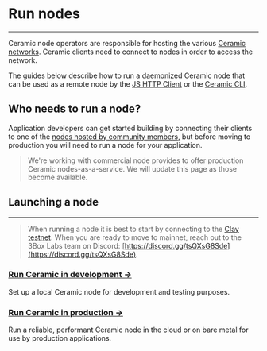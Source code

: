 # **Run nodes**

---

Ceramic node operators are responsible for hosting the various [Ceramic networks](../learn/networks.md). Ceramic clients need to connect to nodes in order to access the network.

The guides below describe how to run a daemonized Ceramic node that can be used as a remote node by the [JS HTTP Client](https://developers.ceramic.network/build/javascript/installation/#js-http-client) or the [Ceramic CLI](https://developers.ceramic.network/build/cli/installation/#4-configure-a-node-url).

## **Who needs to run a node?**

Application developers can get started building by connecting their clients to one of the [nodes hosted by community members](./nodes/available.md), but before moving to production you will need to run a node for your application.

> We're working with commercial node provides to offer production Ceramic nodes-as-a-service. We will update this page as those become available.

## **Launching a node**

---

> When running a node it is best to start by connecting to the [Clay testnet](https://developers.ceramic.network/learn/networks/#clay-testnet). When you are ready to move to mainnet, reach out to the 3Box Labs team on Discord: [https://discord.gg/tsQXsG8Sde](https://discord.gg/tsQXsG8Sde).

### [**Run Ceramic in development →**](../build/cli/installation.md)

Set up a local Ceramic node for development and testing purposes.

### [**Run Ceramic in production →**](./nodes/nodes.md)

Run a reliable, performant Ceramic node in the cloud or on bare metal for use by production applications.
